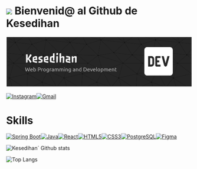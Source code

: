 
# <img src="https://media2.giphy.com/media/v1.Y2lkPTc5MGI3NjExY2RpOW81aTh6N290MWtoN3Zkejh3M3MzaGU4czVqbnU3MWxneHdoeCZlcD12MV9pbnRlcm5hbF9naWZfYnlfaWQmY3Q9cw/zUQrlUk7Zo51n57CNC/giphy.gif" width="100" /> Bienvenid@ al Github de Kesedihan

![Banner de Kesedihan](github-header-banner.png)

[![Instagram](https://img.shields.io/badge/Instagram-%23E4405F.svg?style=for-the-badge&logo=Instagram&logoColor=white)](https://www.instagram.com/marlon_0n?igsh=MW9reTl5a3huMWYzdw==)[![Gmail](https://img.shields.io/badge/Gmail-D14836?style=for-the-badge&logo=gmail&logoColor=white)](mailto:marlongarzonmedina845@gmail.com)


# Skills 
<p align="left">
<a href="https://spring.io/" target="_blank" rel="noreferrer"><img src="https://raw.githubusercontent.com/danielcranney/readme-generator/main/public/icons/skills/spring-boot-colored.svg" alt="Spring Boot" title="Spring Boot" width="36" height="36" /></a><a href="https://www.oracle.com/java/" target="_blank" rel="noreferrer"><img src="https://raw.githubusercontent.com/danielcranney/readme-generator/main/public/icons/skills/java-colored.svg" alt="Java" title="Java" width="36" height="36" /></a><a href="https://reactjs.org/" target="_blank" rel="noreferrer"><img src="https://raw.githubusercontent.com/danielcranney/readme-generator/main/public/icons/skills/react-colored.svg" alt="React" title="React" width="36" height="36" /></a><a href="https://developer.mozilla.org/en-US/docs/Glossary/HTML5" target="_blank" rel="noreferrer"><img src="https://raw.githubusercontent.com/danielcranney/readme-generator/main/public/icons/skills/html5-colored.svg" alt="HTML5" title="HTML5" width="36" height="36" /></a><a href="https://www.w3.org/TR/CSS/#css" target="_blank" rel="noreferrer"><img src="https://raw.githubusercontent.com/danielcranney/readme-generator/main/public/icons/skills/css3-colored.svg" alt="CSS3" title="CSS3" width="36" height="36" /></a><a href="https://www.postgresql.org/" target="_blank" rel="noreferrer"><img src="https://raw.githubusercontent.com/danielcranney/readme-generator/main/public/icons/skills/postgresql-colored.svg" alt="PostgreSQL" title="PostgreSQL" width="36" height="36" /></a><a href="https://www.figma.com/" target="_blank" rel="noreferrer"><img src="https://raw.githubusercontent.com/danielcranney/readme-generator/main/public/icons/skills/figma-colored.svg" alt="Figma" title="Figma" width="36" height="36" /></a>
</p>

![Kesedihan´ Github stats](https://github-readme-stats.vercel.app/api?username=Kesedihan&show_icons=true&theme=dark)

![Top Langs](https://github-readme-stats.vercel.app/api/top-langs/?username=Kesedihan&layout=compact&theme=dark)